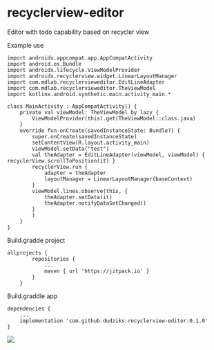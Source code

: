 # recyclerview-editor
Editor with todo capability based on recycler view


Example use

```
import androidx.appcompat.app.AppCompatActivity
import android.os.Bundle
import androidx.lifecycle.ViewModelProvider
import androidx.recyclerview.widget.LinearLayoutManager
import com.mdlab.recyclervieweditor.EditLineAdapter
import com.mdlab.recyclervieweditor.TheViewModel
import kotlinx.android.synthetic.main.activity_main.*

class MainActivity : AppCompatActivity() {
    private val viewModel: TheViewModel by lazy {
        ViewModelProvider(this).get(TheViewModel::class.java)
    }
    override fun onCreate(savedInstanceState: Bundle?) {
        super.onCreate(savedInstanceState)
        setContentView(R.layout.activity_main)
        viewModel.setData("test")
        val theAdapter = EditLineAdapter(viewModel, viewModel) { recyclerView.scrollToPosition(it) }
        recyclerView.run {
            adapter = theAdapter
            layoutManager = LinearLayoutManager(baseContext)
        }
        viewModel.lines.observe(this, {
            theAdapter.setData(it)
            theAdapter.notifyDataSetChanged()
        }
        )
    }
}
```


Build.gradde project
```
allprojects {
		repositories {
			...
			maven { url 'https://jitpack.io' }
		}
	}
```
Build.graddle app

```
dependencies {
    ...
    implementation 'com.github.dudziks:recyclerview-editor:0.1.0'
}

```
[![](https://jitpack.io/v/dudziks/recyclerview-editor.svg)](https://jitpack.io/#dudziks/recyclerview-editor)


